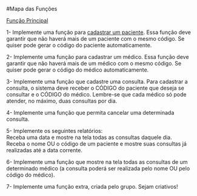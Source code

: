 #Mapa das Funções

[Função Principal]()  

1- Implemente uma função para [cadastrar um paciente](https://github.com/lismid/Trabalho-AEDs/blob/main/Codigo/Funcao_CadastrarPaciente). Essa função deve garantir que não haverá mais de um paciente com o mesmo código. Se quiser pode gerar o código do paciente automaticamente.  

2- Implemente uma função para cadastrar um médico. Essa função deve garantir que não haverá mais de um médico com o mesmo código. Se quiser pode gerar o código do médico automaticamente.  

3- Implemente uma função que cadastre uma consulta. Para cadastrar a consulta, o sistema deve receber o CÓDIGO do paciente que deseja se consultar e o CÓDIGO do médico. Lembre-se que cada médico só pode atender, no máximo, duas consultas por dia.  

4- Implemente uma função que permita cancelar uma determinada consulta.  

5- Implemente os seguintes relatórios:  
Receba uma data e mostre na tela todas as consultas daquele dia.  
Receba o nome OU o código de um paciente e mostre suas consultas já realizadas até a data corrente.  

6- Implemente uma função que mostre na tela todas as consultas de um determinado médico (a consulta poderá ser realizada pelo nome OU pelo código do médico).  

7- Implemente uma função extra, criada pelo grupo. Sejam criativos!

